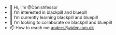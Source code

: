 - 👋 Hi, I’m @Danishfessor
- 👀 I’m interested in blackpill and bluepill
- 🌱 I’m currently learning blackpill and bluepill
- 💞️ I’m looking to collaborate on blackpill and bluepill
- 📫 How to reach me anders@viden-om.dk

<!---
Danishfessor/Danishfessor is a ✨ special ✨ repository because its `README.md` (this file) appears on your GitHub profile.
You can click the Preview link to take a look at your changes.
--->
